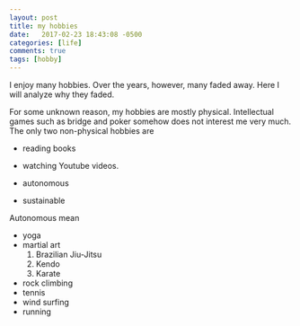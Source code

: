 ```yaml
---
layout: post
title: my hobbies
date:   2017-02-23 18:43:08 -0500
categories: [life]
comments: true
tags: [hobby]
---
```


I enjoy many hobbies. Over the years, however, many faded away.
Here I will analyze why they faded.

For some unknown reason, my hobbies are mostly physical.
Intellectual games such as bridge and poker somehow does not interest me very much.
The only two non-physical hobbies are 

* reading books 
* watching Youtube videos.


* autonomous
* sustainable

Autonomous mean

* yoga
* martial art
    1. Brazilian Jiu-Jitsu 
    2. Kendo
    3. Karate
* rock climbing
* tennis
* wind surfing
* running
